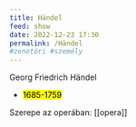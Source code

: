 ```yaml
---
title: Händel
feed: show
date: 2022-12-23 17:30
permalink: /Händel
#zenetöri #személy
---
```

Georg Friedrich Händel
- <mark>1685-1759</mark>

Szerepe az operában: 
[[opera]]

